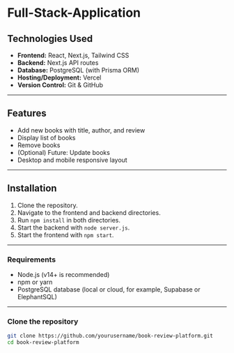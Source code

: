 # Full-Stack-Application

## Technologies Used
- **Frontend:** React, Next.js, Tailwind CSS
- **Backend:** Next.js API routes
- **Database:** PostgreSQL (with Prisma ORM)
- **Hosting/Deployment:** Vercel
- **Version Control:** Git & GitHub

---

## Features
- Add new books with title, author, and review
- Display list of books
- Remove books
- (Optional) Future: Update books
- Desktop and mobile responsive layout

---

## Installation
1. Clone the repository.
2. Navigate to the frontend and backend directories.
3. Run `npm install` in both directories.
4. Start the backend with `node server.js`.
5. Start the frontend with `npm start`.

--- 

### Requirements
- Node.js (v14+ is recommended)
- npm or yarn
- PostgreSQL database (local or cloud, for example, Supabase or ElephantSQL)

---

### Clone the repository
```bash
git clone https://github.com/yourusername/book-review-platform.git
cd book-review-platform


